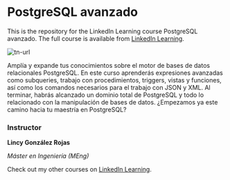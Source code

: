# PostgreSQL avanzado

This is the repository for the LinkedIn Learning course PostgreSQL avanzado. The full course is available from [LinkedIn Learning][lil-course-url].

![tn-url]

Amplía y expande tus conocimientos sobre el motor de bases de datos relacionales PostgreSQL. En este curso aprenderás expresiones avanzadas como subqueries, trabajo con procedimientos, triggers, vistas y funciones, así como los comandos necesarios para el trabajo con JSON y XML. Al terminar, habrás alcanzado un dominio total de PostgreSQL y todo lo relacionado con la manipulación de bases de datos. ¿Empezamos ya este camino hacia tu maestría en PostgreSQL?


### Instructor

**Lincy González Rojas**

_Máster en Ingeniería (MEng)_

Check out my other courses on [LinkedIn Learning](https://www.linkedin.com/learning/instructors/lincy-gonzalez-rojas?u=104).

[lil-course-url]: https://www.linkedin.com/learning/postgresql-avanzado
[tn-url]: https://media-exp1.licdn.com/dms/image/C4E0DAQH5iGc6m_pWGg/learning-public-crop_675_1200/0/1608190350121?e=1646964000&v=beta&t=0GhmoZEZ4sO5IGcIRP49nxDbAUSaFDddFwz8-mBLnrc

